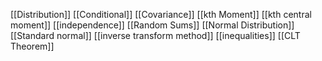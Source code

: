 [[Distribution]]
[[Conditional]]
[[Covariance]]
[[kth Moment]]
[[kth central moment]]
[[independence]]
[[Random Sums]]
[[Normal Distribution]]
[[Standard normal]]
[[inverse transform method]]
[[inequalities]]
[[CLT Theorem]]

